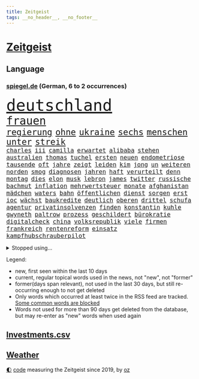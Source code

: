 ```yaml
---
title: Zeitgeist
tags: __no_header__, __no_footer__
---
```


# [Zeitgeist](https://oliz.io/zeitgeist/)

## Language

<h3><a href="https://www.spiegel.de" target="_blank">spiegel.de</a> (German, 6 to 2 occurrences)</h3>
<p style="font-family:monospace">
<span style="font-size:32pt"><a href="news_links.html#deutschland" class="current">deutschland</a></span>
<br>
<span style="font-size:22pt"><a href="news_links.html#frauen" class="current">frauen</a></span>
<br>
<span style="font-size:17pt"><a href="news_links.html#regierung" class="current">regierung</a></span>
<span style="font-size:17pt"><a href="news_links.html#ohne" class="current">ohne</a></span>
<span style="font-size:17pt"><a href="news_links.html#ukraine" class="current">ukraine</a></span>
<span style="font-size:17pt"><a href="news_links.html#sechs" class="current">sechs</a></span>
<span style="font-size:17pt"><a href="news_links.html#menschen" class="current">menschen</a></span>
<span style="font-size:17pt"><a href="news_links.html#unter" class="current">unter</a></span>
<span style="font-size:17pt"><a href="news_links.html#streik" class="current">streik</a></span>
<br>
<span style="font-size:12pt"><a href="news_links.html#charles" class="current">charles</a></span>
<span style="font-size:12pt"><a href="news_links.html#iii" class="current">iii</a></span>
<span style="font-size:12pt"><a href="news_links.html#camilla" class="current">camilla</a></span>
<span style="font-size:12pt"><a href="news_links.html#erwartet" class="current">erwartet</a></span>
<span style="font-size:12pt"><a href="news_links.html#alibaba" class="new">alibaba</a></span>
<span style="font-size:12pt"><a href="news_links.html#stehen" class="current">stehen</a></span>
<span style="font-size:12pt"><a href="news_links.html#australien" class="current">australien</a></span>
<span style="font-size:12pt"><a href="news_links.html#thomas" class="current">thomas</a></span>
<span style="font-size:12pt"><a href="news_links.html#tuchel" class="current">tuchel</a></span>
<span style="font-size:12pt"><a href="news_links.html#ersten" class="current">ersten</a></span>
<span style="font-size:12pt"><a href="news_links.html#neuen" class="current">neuen</a></span>
<span style="font-size:12pt"><a href="news_links.html#endometriose" class="current">endometriose</a></span>
<span style="font-size:12pt"><a href="news_links.html#tausende" class="current">tausende</a></span>
<span style="font-size:12pt"><a href="news_links.html#oft" class="current">oft</a></span>
<span style="font-size:12pt"><a href="news_links.html#jahre" class="current">jahre</a></span>
<span style="font-size:12pt"><a href="news_links.html#zeigt" class="current">zeigt</a></span>
<span style="font-size:12pt"><a href="news_links.html#leiden" class="current">leiden</a></span>
<span style="font-size:12pt"><a href="news_links.html#kim" class="current">kim</a></span>
<span style="font-size:12pt"><a href="news_links.html#jong" class="current">jong</a></span>
<span style="font-size:12pt"><a href="news_links.html#un" class="current">un</a></span>
<span style="font-size:12pt"><a href="news_links.html#weiteren" class="current">weiteren</a></span>
<span style="font-size:12pt"><a href="news_links.html#norden" class="current">norden</a></span>
<span style="font-size:12pt"><a href="news_links.html#smog" class="new">smog</a></span>
<span style="font-size:12pt"><a href="news_links.html#diagnosen" class="current">diagnosen</a></span>
<span style="font-size:12pt"><a href="news_links.html#jahren" class="current">jahren</a></span>
<span style="font-size:12pt"><a href="news_links.html#haft" class="current">haft</a></span>
<span style="font-size:12pt"><a href="news_links.html#verurteilt" class="current">verurteilt</a></span>
<span style="font-size:12pt"><a href="news_links.html#denn" class="current">denn</a></span>
<span style="font-size:12pt"><a href="news_links.html#montag" class="current">montag</a></span>
<span style="font-size:12pt"><a href="news_links.html#dies" class="current">dies</a></span>
<span style="font-size:12pt"><a href="news_links.html#elon" class="current">elon</a></span>
<span style="font-size:12pt"><a href="news_links.html#musk" class="current">musk</a></span>
<span style="font-size:12pt"><a href="news_links.html#lebron" class="current">lebron</a></span>
<span style="font-size:12pt"><a href="news_links.html#james" class="current">james</a></span>
<span style="font-size:12pt"><a href="news_links.html#twitter" class="current">twitter</a></span>
<span style="font-size:12pt"><a href="news_links.html#russische" class="current">russische</a></span>
<span style="font-size:12pt"><a href="news_links.html#bachmut" class="current">bachmut</a></span>
<span style="font-size:12pt"><a href="news_links.html#inflation" class="current">inflation</a></span>
<span style="font-size:12pt"><a href="news_links.html#mehrwertsteuer" class="current">mehrwertsteuer</a></span>
<span style="font-size:12pt"><a href="news_links.html#monate" class="current">monate</a></span>
<span style="font-size:12pt"><a href="news_links.html#afghanistan" class="current">afghanistan</a></span>
<span style="font-size:12pt"><a href="news_links.html#mädchen" class="current">mädchen</a></span>
<span style="font-size:12pt"><a href="news_links.html#waters" class="current">waters</a></span>
<span style="font-size:12pt"><a href="news_links.html#bahn" class="current">bahn</a></span>
<span style="font-size:12pt"><a href="news_links.html#öffentlichen" class="current">öffentlichen</a></span>
<span style="font-size:12pt"><a href="news_links.html#dienst" class="current">dienst</a></span>
<span style="font-size:12pt"><a href="news_links.html#sorgen" class="current">sorgen</a></span>
<span style="font-size:12pt"><a href="news_links.html#erst" class="current">erst</a></span>
<span style="font-size:12pt"><a href="news_links.html#ioc" class="current">ioc</a></span>
<span style="font-size:12pt"><a href="news_links.html#wächst" class="current">wächst</a></span>
<span style="font-size:12pt"><a href="news_links.html#baukredite" class="new">baukredite</a></span>
<span style="font-size:12pt"><a href="news_links.html#deutlich" class="current">deutlich</a></span>
<span style="font-size:12pt"><a href="news_links.html#oberen" class="new">oberen</a></span>
<span style="font-size:12pt"><a href="news_links.html#drittel" class="current">drittel</a></span>
<span style="font-size:12pt"><a href="news_links.html#schufa" class="new">schufa</a></span>
<span style="font-size:12pt"><a href="news_links.html#agentur" class="new">agentur</a></span>
<span style="font-size:12pt"><a href="news_links.html#privatinsolvenzen" class="new">privatinsolvenzen</a></span>
<span style="font-size:12pt"><a href="news_links.html#finden" class="current">finden</a></span>
<span style="font-size:12pt"><a href="news_links.html#konstantin" class="current">konstantin</a></span>
<span style="font-size:12pt"><a href="news_links.html#kuhle" class="current">kuhle</a></span>
<span style="font-size:12pt"><a href="news_links.html#gwyneth" class="current">gwyneth</a></span>
<span style="font-size:12pt"><a href="news_links.html#paltrow" class="current">paltrow</a></span>
<span style="font-size:12pt"><a href="news_links.html#prozess" class="current">prozess</a></span>
<span style="font-size:12pt"><a href="news_links.html#geschildert" class="new">geschildert</a></span>
<span style="font-size:12pt"><a href="news_links.html#bürokratie" class="current">bürokratie</a></span>
<span style="font-size:12pt"><a href="news_links.html#digitalcheck" class="new">digitalcheck</a></span>
<span style="font-size:12pt"><a href="news_links.html#china" class="current">china</a></span>
<span style="font-size:12pt"><a href="news_links.html#volksrepublik" class="current">volksrepublik</a></span>
<span style="font-size:12pt"><a href="news_links.html#viele" class="current">viele</a></span>
<span style="font-size:12pt"><a href="news_links.html#firmen" class="current">firmen</a></span>
<span style="font-size:12pt"><a href="news_links.html#frankreich" class="current">frankreich</a></span>
<span style="font-size:12pt"><a href="news_links.html#rentenreform" class="current">rentenreform</a></span>
<span style="font-size:12pt"><a href="news_links.html#einsatz" class="current">einsatz</a></span>
<span style="font-size:12pt"><a href="news_links.html#kampfhubschrauberpilot" class="new">kampfhubschrauberpilot</a></span>
</p>
<details>
<summary>Stopped using...</summary>
<p class="former" style="font-size:12pt">
maskenpflicht(887) privaten(887) software(887) hinaus(886) strategie(886) verdient(886) wunsch(886) fdpchef(885) maß(885) niederländische(885) schlug(885) verkündet(885) entdeckung(884) geboren(884) halle(884) nigeria(884) niveau(884) angela(883) bedeuten(883) duell(883) kandidaten(883) kardinal(883) landesregierung(883) rettet(883) fahrt(882) gastgeber(882) herbst(882) jahrzehntelang(882) joachim(882) locker(882) müller(882) beispiel(881) berufung(881) feuerwehr(881) geschäfte(881) gestoßen(881) jörg(881) londoner(881) monatelang(881) premiere(881) senken(881) verhängen(881) zuversicht(881) egal(880) kriminellen(880) wofür(880) csuchef(879) ergebnisse(879) gutes(879) holen(879) leid(879) stürzte(879) australische(878) einreisen(878) kassiert(878) schildert(878) versteigert(878) dementiert(877) eingereicht(877) größer(877) null(877) preisen(877) stefan(877) untersuchungen(877) zoo(877) armut(876) endete(876) islamischer(876) meinem(876) amnesty(875) auswahl(875) brasiliens(875) debakel(875) entschädigung(875) erinnern(875) geheimnis(875) islamischen(875) stattfinden(875) suspendiert(875) villa(875) voraus(875) befreien(874) klein(874) konjunktur(874) netflix(874) produzieren(874) veranstalter(874) vergessen(874) form(873) punkten(873) befreit(872) beleidigt(872) distanziert(872) sinnvoll(872) verbände(872) oppositionelle(871) regiert(871) reiste(871) vorstellen(871) wies(871) dich(870) i(870) meinungsfreiheit(870) schlimmste(870) teenager(870) wähler(870) bewegen(869) erlebte(869) extremen(869) vorsprung(869) abschaffen(868) echten(868) gestürzt(868) hotels(868) zweimal(868) kehrte(867) beschuldigt(865) zurückgegangen(865) bob(864) schnellen(864) drogen(863) fortgesetzt(863) müsste(863) präsidentin(863) auflagen(862) warm(862) gesundheitsministerium(861) kabul(861) erfolgreichsten(860) iphone(860) cduchef(859) entschuldigung(859) rechtzeitig(859) behalten(858) hängen(858) steffen(858) richard(856) empfehlung(854) präsenz(854) chats(852) kräfte(850) solchen(850) uhaft(849) kindheit(846) retter(846) wirbel(846) einkommen(845) rutschte(841) ursprünglich(840) geflohen(833) kanadas(832) ausgetragen(828) abschluss(821) größe(813) nick(799) währung(774) zusätzlichen(772) fotografiert(769) karriereende(757) lehrerin(753) finanziellen(737) gregor(722) bewirbt(709) abgestürzt(708) blut(700) stoltenberg(688) finanziert(685) militärische(677) schwerste(660) spiegelreporter(646) argument(632) seither(630) wenigsten(626) drohenden(623) inflationsrate(622) leichten(622) zwingen(608) australischen(607) präsentierte(593) ausgefallen(592) lebten(589) inszenieren(587) gesund(586) dörfer(579) gestern(573) anlage(564) heiße(555) wirtschaftskrise(555) teamkollege(543) telefoniert(538) schnelles(537) gesetzentwurf(532) abhängigkeit(528) bekräftigt(526) kurze(521) ruhestand(519) verschlechtert(515) direkte(509) eingefroren(505) rhein(504) lädt(501) geheimdienste(498) obersten(493) menschlichkeit(492) umsetzung(492) inklusive(489) lieferungen(488) oberlandesgericht(488) tödlichem(487) versuche(486) eindringlichen(484) summen(484) rande(482) 77(478) trip(478) militärischen(474) bescheid(472) einfacher(468) waffenruhe(465) dürr(455) emotional(454) angekündigte(449) einzig(447) energieversorgung(446) falsches(446) borrell(442) zerstörung(440) g7staaten(439) model(436) sanitäter(435) flugzeugen(432) hinzu(432) cool(429) untergang(424) vorm(423) berichteten(422) wandern(422) abhalten(419) 2002(417) albert(411) krankheiten(403) fremd(398) 350(394) fehlverhalten(391) vereinigte(388) schätzt(387) sitz(387) bejubelt(385) klug(384) don(377) stammen(376) vorab(376) verübt(375) interessiert(374) verspätet(372) dubiosen(370) zurückgewiesen(369) fünften(367) unmittelbar(364) ankommt(363) rekordtief(363) fußballspiel(362) hochschule(360) töchter(360) rezession(357) söhne(357) hochrangigen(355) eindrücke(354) bargeld(353) exfreundin(353) sexismus(351) großstadt(347) organisierte(345) andrej(343) tankrabatt(343) oligarch(340) ball(337) strategisch(337) freundinnen(336) g7(336) geist(333) fußballerinnen(332) auslösen(329) gearbeitet(328) schwerverletzte(326) einsetzt(324) ausbeutung(319) zugänglich(319) bayreuth(316) klopp(315) recherchen(314) gepäck(309) schau(309) fragwürdige(308) trocken(306) verfassungswidrig(305) verschwanden(303) harter(302) verbliebenen(301) mobbing(299) carlo(296) zumutung(295) verdrängt(293) mordfall(292) syrischen(292) beatles(291) vermittelte(291) kaiserslautern(290) regierungsbildung(285) belegt(284) exmann(283) brittney(282) griner(282) kapazitäten(281) ausgezahlt(280) besseren(279) 54(275) geschrumpft(273) bestimmter(272) übung(269) erwerbstätigen(267) internationales(267) jimmy(267) hubert(266) möbel(265) terrororganisation(263) plädieren(262) alzheimer(261) neustart(261) setzten(260) ängste(260) feuert(258) fehlten(257) bruttoinlandsprodukt(256) spahn(256) instrument(255) kampagne(255) nahrung(255) arizona(254) genauer(254) golfstaat(254) heim(254) bundeskartellamt(253) verteilen(253) deutsch(252) geschichtenewsletter(252) hanna(252) sehe(251) bemerkenswert(250) comingout(249) l(247) diente(246) verzeichnet(246) berlinneukölln(245) gestrandete(244) koffer(244) saale(243) kontroversen(242) zuhause(242) fasst(240) pipeline(240) solches(239) strittigen(239) verleihung(239) fassungslos(238) legal(238) ungerecht(238) flugzeugbauer(236) folgten(236) wiedersehen(236) energiesektor(234) schönheitsideale(230) glücklichen(228) üppige(227) blackout(226) waffensysteme(226) antony(225) tode(225) kommunizieren(224) lokalen(222) bewältigen(221) island(221) technisch(220) gelohnt(219) größtes(218) lizzo(218) nebenwirkungen(217) fahrerin(216) durchzusetzen(215) nation(214) komplikationen(213) parken(213) zahlte(213) heidenheim(212) traten(212) twitteraccount(212) geistlichen(210) selbstbewusst(210) katastrophenschutz(208) ganzes(207) gaspreis(207) beseitigt(206) oleksij(206) 56jährige(204) trockener(204) wünsche(203) zusammenprall(203) flüssen(202) marken(202) 19jähriger(201) bestes(201) gründete(201) regenfällen(200) ausliefern(198) intensiver(197) bundesarbeitsgericht(196) autobiografie(195) fußballprofis(195) gefährdung(195) intrigen(195) trauma(195) abwehren(194) eben(193) farben(193) überreste(193) rihanna(192) bonus(190) rutschen(190) chefredakteurin(189) durchgang(189) verhaltens(189) verurteilter(189) archäologen(188) faktor(188) nationalhymne(186) interessierte(185) piste(185) preisgekrönte(185) radfahrerin(185) brisante(183) bauart(182) kriminalität(182) polizeichef(182) geburtenrate(181) rätseln(180) yorker(179) zuzug(179) wüste(178) engen(177) konten(177) nationalsozialismus(177) wintershall(177) luftangriff(176) machtmissbrauch(176) ndr(176) megawattstunde(175) unabhängigen(175) 85jährige(174) oregon(174) vegane(173) branchen(172) ernüchternd(172) makejew(172) defizite(171) hingerichtet(171) gegenangriff(170) hessischen(170) ehrung(169) sohnes(169) sprangen(169) zusage(169) abzug(167) eh(167) beherrscht(166) bulgarien(166) finanzämter(166) kurswechsel(166) hergestellt(165) kollege(165) rückblick(165) vereine(164) wohnraum(164) caroline(163) commerzbank(163) phoenix(163) müht(162) kollegin(161) angreifen(160) tunesien(160) opel(159) staatsmedien(159) iocpräsident(158) überraschte(157) 3500(156) beförderung(156) direktor(156) information(155) knöchel(155) ukrainefeldzug(155) unovollversammlung(155) urteilt(155) aktivist(153) arzneimittel(153) verzeichnen(153) überraschenden(153) abgelegt(152) erzielen(152) tendenz(152) ausgegeben(151) eingezogen(151) kaltluft(151) kurdische(151) zitiert(151) ecken(150) rasanter(150) schöne(150) verachtung(150) riesiges(149) verhelfen(149) weltbank(149) dominik(148) faschistischen(148) konsumiert(148) bereichen(146) deckel(146) vizepräsidentin(146) natogeneralsekretär(145) schweben(145) wiebke(145) mats(144) teenagerin(144) mullahregime(142) präferenz(142) carter(141) unternommen(140) höchststrafe(139) klassiker(139) leukämie(139) tankstellen(139) abgefeuert(138) erklärungen(138) ohio(138) topspieler(138) jemanden(137) spannende(137) gegessen(136) missionen(136) neudelhi(136) qualität(136) schlachtfeld(136) witze(136) year(136) ersticken(135) titanic(135) dichter(134) hilton(134) trage(132) vergibt(132) versichert(132) expolizisten(131) gefälscht(130) kerzen(130) tieres(130) mitarbeitern(129) schmid(129) leidenschaft(128) sibirien(128) säge(128) umfassende(128) korruptionsskandal(127) billigt(126) del(126) rücktrittsankündigung(126) solidarisiert(125) zugeständnisse(125) angeht(124) beratung(124) volkswirtschaft(124) hotspur(123) schossen(123) kremlgegner(122) machtverhältnisse(122) spielzeug(122) besserer(121) verkehrskontrolle(121) widersprüche(121) dihk(120) erreichbar(120) korruptionsprozess(120) kostenloses(120) podium(120) museums(119) staatsoper(119) sozialamt(118) bowie(117) palmer(117) apples(116) diktators(116) hexen(116) profit(116) staates(116) verunsichert(116) spion(115) basf(114) schilderungen(114) befürchtungen(113) abbauen(112) feuerte(112) skispringen(112) charme(111) maren(111) nullcovidpolitik(111) psychologe(111) skispringerin(111) zukommt(111) ohr(110) verkleidet(110) emily(109) geworben(109) traunstein(109) verbesserte(109) einstige(108) sieges(107) unterschriften(107) dea(106) pasta(106) schädel(106) wahlniederlage(106) bosch(104) erdgasförderung(104) energiehilfen(103) militärpräsenz(103) mitreden(103) räder(103) verdoppeln(102) ekrem(101) game(101) istanbuls(101) i̇mamoğlu(101) kryptobörse(101) nachgegangen(101) punk(101) spiegelpodcast(101) wagnergruppe(101) isolieren(100) saarlouis(100) todesurteil(100) bestellen(99) gefallenen(99) mcdonald's(99) reste(98) terrasse(98) ökotest(98) angriffskrieges(97) inhaftierter(97) oman(97) fdpfraktionschef(96) leeren(96) siebte(95) singen(95) wundern(95) jüdischen(94) vermeidet(94) leopardpanzern(93) want(93) akzeptanz(92) berlinwahl(92) bernhard(92) durcheinander(92) rheinland(92) sangen(92) verlorenen(92) wutausbruch(92) güterzug(91) paartherapeuten(91) richterinnen(91) römer(91) asylbewerber(90) erdbebens(90) hernández(90) legten(90) tricksen(90) wmauftakt(90) geringen(89) labern(89) leiten(89) treffers(89) ungewöhnlicher(89) heungmin(88) negativrekord(88) son(88) vizeweltmeister(88) wahren(88) getränke(87) kanäle(87) prämie(87) überholen(87) abschieben(86) absolut(86) escooter(86) parlamentsausschuss(86) schatzes(86) wunderbare(86) filzskandal(85) manipulierte(85) missbrauchte(85) rettungsarbeiten(85) strukturelle(85) umziehen(85) mutig(84) armbruster(83) autobahnbau(83) hecking(83) nathalie(83) sanktionsumgehung(83) angehören(82) diskothek(82) generatoren(82) genügend(82) nadelbäumen(82) neymars(82) raucher(82) sinnbild(82) verschütteten(82) 999(81) co2speicher(81) hugo(81) mitspielern(81) brettspiele(80) kambodschas(80) nina(80) onlinekauf(80) verwirklichen(80) einwanderer(79) kuschen(79) mindern(79) notprogramm(79) vorlegen(79) abgefangen(78) abgestellt(78) handelspartner(78) mitgliedsländer(78) revolutionswächter(78) 26jähriger(77) auswärtiges(77) bø(77) düsseldorfer(77) ghanaischen(77) leine(77) schweinfurt(77) thingnes(77) vorstandswahl(77) zuschläge(77) lego(76) plündern(76) sagten(76) verschrottet(76) wiederholungswahl(76) wilde(76) frauenproblem(75) frost(75) pillen(75) selbstverständlichkeit(75) senatorin(75) bundespolizist(74) todesliste(74) viereinhalb(74) überraschendes(74) eröffnen(73) geeilt(73) jva(73) kauftipps(73) benötigte(72) derbe(72) dulden(72) erfolgsserie(72) maserati(72) ostafrika(72) rechtsextremisten(72) rekordhoch(72) 32jährige(71) 747(71) bass(71) gängige(71) häftlinge(71) mitsamt(71) niederbayern(71) schilderte(71) schlagerstar(71) sojuskapsel(71) verharmlosung(71) verstummen(71) community(70) gebrauch(70) klüger(70) männerstaffel(70) nhl(70) republikanerin(70) sehnen(70) säcken(70) banknoten(69) heimarbeit(69) liefen(69) lizenz(69) abschlussdokument(68) jane(68) saßen(68) vorhanden(68) zweitligist(68) abschwächen(67) avatar(67) eigenlob(67) entnommen(67) höhen(67) maas(67) ahmad(66) price(66) schießerei(66) tabus(66) wolodymir(66) zwischenbilanz(66) grades(65) ludwigshafen(65) straftäter(65) choreograf(64) fleischwolf(64) foster(64) geförderte(64) geschwister(64) granate(64) großraum(64) kandidatin(64) schätzung(64) bars(63) cameron(63) einsatzbereit(63) erfolgs(63) neumünster(63) arktische(62) ausbildungsgarantie(62) deutschsprachigen(62) fonda(62) gerüstet(62) lügenmärchen(62) sammlung(62) stiehlt(62) verdreifacht(62) bearbeitet(61) cambridge(61) clinch(61) eroberung(61) geleitet(61) pisten(61) tanzt(61) ussängerin(61) 80jähriger(60) ersatzfreiheitsstrafen(60) hamp;m(60) paso(60) perspektiven(60) werft(60) beendigung(59) beunruhigen(59) chinese(59) gelangte(59) gespart(59) onlinehandel(59) schiene(59) usinformationen(59) bellevue(58) fehlendes(58) gunther(58) heilende(58) kreativer(58) zufällig(58) antikatermittel(57) frosch(57) geschmückten(57) kippa(57) kurdischen(57) tunnel(57) 250000(56) abriss(56) baubranche(56) jungstar(56) kommender(56) lebkuchen(56) putingegner(56) verschärfte(56) abgesichert(55) abzukassieren(55) airbnb(55) emir(55) geheimnisse(55) hilfsorganisationen(55) sag(55) unbemerkt(55) zeitplan(55) 248(54) 365(54) fahrschein(54) windig(54) yvonne(54) ebikes(53) energieträger(53) leistungen(53) weltberühmt(53) 1999(52) botschafterin(52) elektrische(52) galaxien(52) gedenken(52) romeo(52) verfolger(52) aleksandar(51) durchfallquote(51) früherem(51) gefängnisstrafe(51) grünenchefin(51) nervt(51) netflixfilm(51) pablo(51) sprüche(51) zirkus(51) bestechungsskandal(50) fahrprüfung(50) gesammelt(50) koks(50) schreckschusswaffen(50) antisemitischer(49) aufträgen(49) enthüllen(49) kuriosen(49) repariert(49) beschwört(48) brandenburgs(48) eingehen(48) mitschüler(48) besuchte(47) kleider(47) konto(47) newcastle(47) reichert(47) vorwerfen(47) automarkt(46) dienstwaffe(46) gastauftritt(46) gefühlt(46) bowl(45) eingegangen(45) festspiele(45) queensland(45) zurückgelassen(45) mccartney(44) südsudan(44) archäologie(43) batteriewerk(43) demos(43) durchschnittliche(43) kommentator(43) massenstart(43) polarisieren(43) scheiterns(43) donnerstagmorgen(42) karnevals(42) patzer(42) teich(42) uralte(42) verletzungspause(42) anja(41) containern(41) draisaitl(41) east(41) fluchtroute(41) kürzen(41) leopardlieferung(41) sandsäcken(41) webb(41) zwang(41) buchläden(40) eigentum(40) geistliche(40) giftstoffen(40) nürnberger(40) republikanische(40) schneeregen(40) teilzeit(40) theorien(40) 22jährigen(39) aufsichtsbehörde(39) bundesligaspiel(39) g+j(39) grundsteuer(39) riesenslalom(39) sportwagen(39) unterirdische(39) vermittlerrolle(39) versprochenen(39) erden(38) freistaat(38) freiwilligen(38) marburg(38) ohrfeige(38) angestiegen(37) durchfahrt(37) elektrischen(37) gekippt(37) genießt(37) hansgeorg(37) intendantin(37) maaßen(37) metropolen(37) murray(37) nötigung(37) schießstand(37) state(37) vorgeschmack(37) abgelehnte(36) aiwanger(36) bekomme(36) frauenfeindlichkeit(36) highlight(36) lahmgelegt(36) rate(36) stoppte(36) tagelanger(36) zulasten(36) durchkreuzt(35) inseln(35) oberstaatsanwalt(35) schritten(35) sonntagmorgen(35) spiegelredakteurin(35) zehnten(35) césar(34) heran(34) favoritin(33) weimar(33) geflohener(32) gestiegener(32) lebendig(32) rbbaffäre(32) schneekanonen(32) souveräner(32) 18000(31) besitzes(31) filmen(31) hinzugefügt(31) witwe(31) zögerlichkeit(31) axt(30) helsinki(30) kassenpatienten(30) transparente(30) werdende(30) zögern(30) himbeeren(29) leihmutterschaft(29) wandlung(29) 65jährigen(28) ambitionen(28) aufzubewahren(28) behielt(28) brokstedt(28) fünfter(28) lauf(28) läufer(28) läuferinnen(28) straßer(28) uefa(28) water(28) way(28) ausdauernd(27) aussetzung(27) gewinnern(27) ibrahim(27) slalom(27) usmedien(27) vors(27) wahrscheinlichkeit(27) coronasituation(26) hinterbliebenen(26) staatskrise(26) veraltet(26) bip(25) fünftes(25) taugen(25) 1600(24) gültige(23) magen(23) propagandashow(23) putsch(23) rechtfertigen(23) startabkommen(23) traurig(23) tschechische(23) azubis(22) baten(22) gruner+jahr(22) kiwerkzeuge(22) kriegsjahr(22) nadia(22) nordwesten(22) pflegebedürftige(22) wichtigere(22) zelt(22) 80jährige(21) beanstandet(21) eckpunkte(21) horrend(21) kuwait(21) nichols(21) reschke(21) teilnehmende(21) tyre(21) unterbinden(21) vergriffen(21) anstehenden(20) benutzen(20) konsens(20) panzerbataillon(20) prügelten(20) renommierten(20) scheiße(20) vernichtenden(20) waffengesetze(20) delikte(19) dfbpokal(19) einflussreiche(19) nachbeben(19) überaus(19) geschnappt(18) heusgen(18) kanälen(18) reuter(18) schwindel(18) seniorinnen(18) shiffrins(18) spitzendiplomaten(18) verzögerung(18) vietnamesische(18) wmgold(18) außergewöhnlich(17) entführte(17) eubürger(17) feministischen(17) haley(17) kampfjetlieferungen(17) loswerden(17) nbageschichte(17) nikki(17) offenzulegen(17) politikwissenschaftler(17) clippers(16) entzweien(16) fwort(16) goldmedaillen(16) grafiken(16) plattner(16) sturmtief(16) ukrainern(16) ahnung(15) amalia(15) aufweichen(15) beraubt(15) einzigartig(15) leisteten(14) ritual(14) schwindet(14) teilerfolg(14) trier(14) antisemiten(13) brände(13) iskenderun(13) kiewbesuch(13) sicherheitskonferenz(13) verhungert(13) überraschungsbesuch(13) arbeitgeberverband(12) beschlagnahmtes(12) biathlonwm(12) hermann(12) hindernisse(12) leiterin(12) markanten(12) medaillenhoffnung(12) music(12) popsuperstar(12) sechster(12) seidenstraße(12) widmete(12) drittes(11) profiling(11) racial(11) tochterfirma(11)
</p>
</details>
<p>Legend:
<ul>
<li><span class="new">new</span>, first seen within the last 10 days</li>
<li><span class="current">current</span>, regular topical words used in the news, not "new", not "former"</li>
<li><span class="former">former(days span relevant)</span>, not used in the last 30 days, but still re-occurring enough to not get deleted</li>
<li>Only words which occurred at least twice in the RSS feed are tracked. <a href="language/filters.py">Some common words are blocked</a></li>
<li>Words not used for more than 90 days get deleted from the database, but may re-enter as "new" words when used again</li>
</ul>
</p>

## [Investments](investments.html)[.csv](investments.csv)

## [Weather](weather.html)

<footer>
<a href="javascript:toggleTheme()" class="nav">🌓</a>
<a href="https://github.com/ooz/zeitgeist">code</a> measuring the Zeitgeist since 2019, by <a href="https://oliz.io">oz</a>
</footer>
